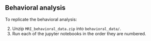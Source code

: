 ## Behavioral analysis

To replicate the behavioral analysis: 

2. Unzip `MRI_behavioral_data.zip` into `behavioral_data/`.
3. Run each of the jupyter notebooks in the order they are numbered.
